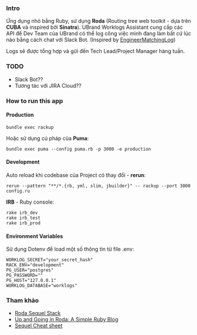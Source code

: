 ### Intro

Ứng dụng nhỏ bằng Ruby, sử dụng **Roda** (Routing tree web toolkit - dựa trên **CUBA** và inspired bởi **Sinatra**). UBrand Worklogs Assistant cung cấp các API để Dev Team của UBrand có thể log công việc mình đang làm bất cứ lúc nào bằng cách chat với Slack Bot. (Inspired by [EngineerMatchingLog](https://www.engineermatching.com))

Logs sẽ được tổng hợp và gửi đến Tech Lead/Project Manager hàng tuần.

### TODO

- Slack Bot??
- Tương tác với JIRA Cloud??

### How to run this app

#### Production

```
bundle exec rackup
```

Hoặc sử dụng cú pháp của **Puma**:

```
bundle exec puma --config puma.rb -p 3000 -e production
```

#### Development

Auto reload khi codebase của Project có thay đổi - **rerun**:

```
rerun --pattern "**/*.{rb, yml, slim, jbuilder}" -- rackup --port 3000 config.ru
```

**IRB** - Ruby console:

```
rake irb_dev
rake irb_test
rake irb_prod
```

#### Environment Variables

Sử dụng Dotenv để load một số thông tin từ file .env:

```
WORKLOG_SECRET="your_secret_hash"
RACK_ENV="development"
PG_USER="postgres"
PG_PASSWORD=""
PG_HOST="127.0.0.1"
WORKLOG_DATABASE="worklogs"
```

### Tham khảo

- [Roda Sequel Stack](https://github.com/jeremyevans/roda-sequel-stack)
- [Up and Going in Roda: A Simple Ruby Blog](http://mrcook.uk/simple-roda-blog-tutorial)
- [Sequel Cheat sheet](https://github.com/jeremyevans/sequel/blob/master/doc/cheat_sheet.rdoc)
